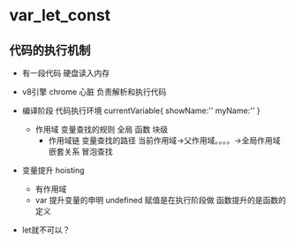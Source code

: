 # var_let_const

## 代码的执行机制
- 有一段代码
  硬盘读入内存
- v8引擎
  chrome 心脏 负责解析和执行代码
- 编译阶段
  代码执行环境
  currentVariable{
    showName:''
    myName:''
  }
  - 作用域  变量查找的规则
    全局
    函数
    块级
    - 作用域链
      变量查找的路径 当前作用域->父作用域。。。。->全局作用域
    嵌套关系
    冒泡查找
- 变量提升 hoisting
   - 有作用域
   - var 提升变量的申明  undefined
    赋值是在执行阶段做
    函数提升的是函数的定义 

- let就不可以？